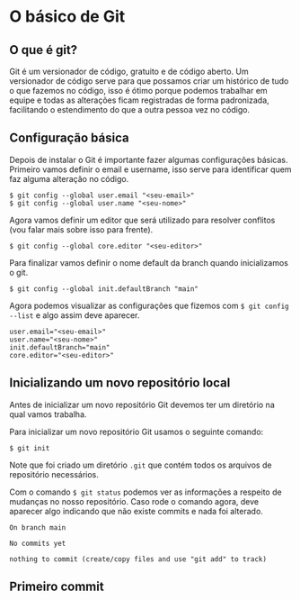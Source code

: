 # O básico de Git

## O que é git?
Git é um versionador de código, gratuito e de código aberto. Um versionador de código serve para que possamos criar um histórico de tudo o que fazemos no código, isso é ótimo porque podemos trabalhar em equipe e todas as alterações ficam registradas de forma padronizada, facilitando o estendimento do que a outra pessoa vez no código.

## Configuração básica

Depois de instalar o Git é importante fazer algumas configurações básicas. Primeiro vamos definir o email e username, isso serve para identificar quem faz alguma alteração no código.

```
$ git config --global user.email "<seu-email>"
$ git config --global user.name "<seu-nome>"
```

Agora vamos definir um editor que será utilizado para resolver conflitos (vou falar mais sobre isso para frente).

```
$ git config --global core.editor "<seu-editor>"
```

Para finalizar vamos definir o nome default da branch quando inicializamos o git.

```
$ git config --global init.defaultBranch "main"
```

Agora podemos visualizar as configurações que fizemos com `$ git config --list` e algo assim deve aparecer.

```
user.email="<seu-email>"
user.name="<seu-nome>"
init.defaultBranch="main"
core.editor="<seu-editor>"
```

## Inicializando um novo repositório local
Antes de inicializar um novo repositório Git devemos ter um diretório na qual vamos trabalha.

Para inicializar um novo repositório Git usamos o seguinte comando:
```
$ git init
```

Note que foi criado um diretório `.git` que contém todos os arquivos de repositório necessários.

Com o comando `$ git status` podemos ver as informações a respeito de mudanças no nosso repositório. Caso rode o comando agora, deve aparecer algo indicando que não existe commits e nada foi alterado.

```
On branch main

No commits yet

nothing to commit (create/copy files and use "git add" to track)
```

## Primeiro commit
